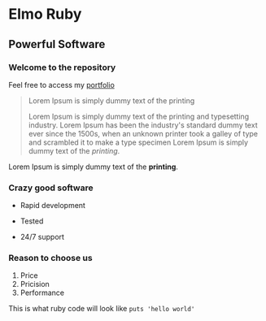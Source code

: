 Elmo Ruby
==========

Powerful Software
-----------------

### Welcome to the repository

Feel free to access my [portfolio](https://dei.elmo.com)

> Lorem Ipsum is simply dummy text of the printing
>
>Lorem Ipsum is simply dummy text of the printing and typesetting industry. Lorem Ipsum has been the industry's standard dummy text ever since the 1500s, when an unknown printer took a galley of type and scrambled it to make a type specimen 
>Lorem Ipsum is simply dummy text of the *printing*.

Lorem Ipsum is simply dummy text of the **printing**.

### Crazy good software

* Rapid development
+ Tested
- 24/7 support

### Reason to choose us

1. Price
2. Pricision
3. Performance

This is what ruby code will look like `puts 'hello world'`

